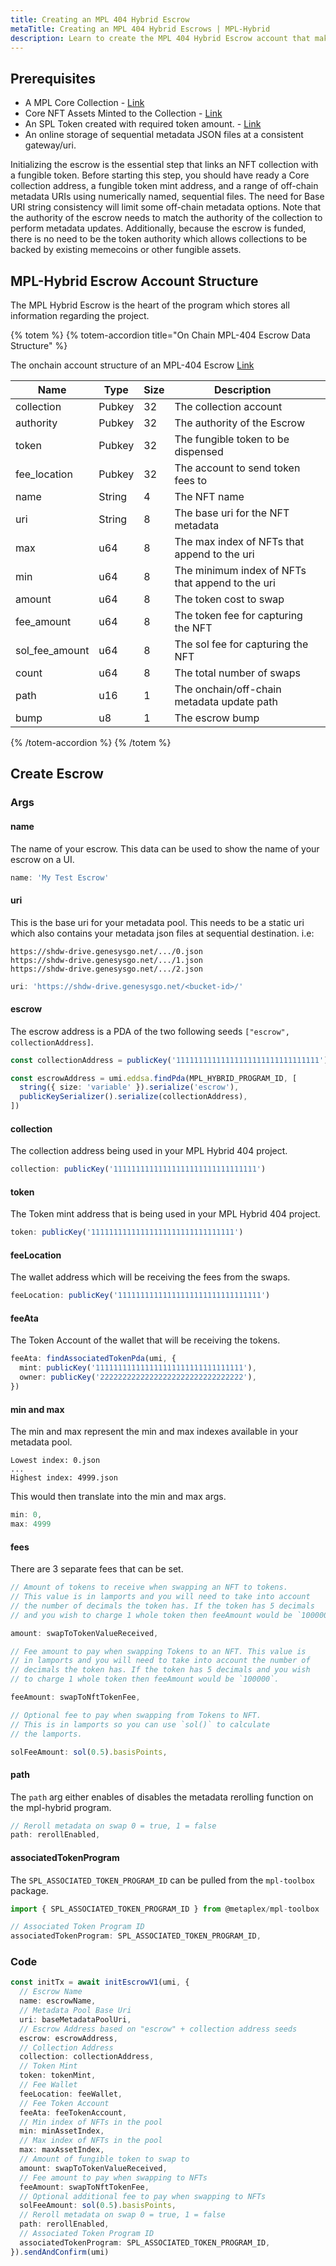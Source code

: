 ```yaml
---
title: Creating an MPL 404 Hybrid Escrow
metaTitle: Creating an MPL 404 Hybrid Escrows | MPL-Hybrid
description: Learn to create the MPL 404 Hybrid Escrow account that makes 404 swaps possible.
---
```


## Prerequisites

- A MPL Core Collection - [Link](/core/guides/javascript/how-to-create-a-core-collection-with-javascript)
- Core NFT Assets Minted to the Collection - [Link](/core/guides/javascript/how-to-create-a-core-nft-asset-with-javascript)
- An SPL Token created with required token amount. - [Link](/guides/javascript/how-to-create-a-solana-token)
- An online storage of sequential metadata JSON files at a consistent gateway/uri.

Initializing the escrow is the essential step that links an NFT collection with a fungible token. Before starting this step, you should have ready a Core collection address, a fungible token mint address, and a range of off-chain metadata URIs using numerically named, sequential files. The need for Base URI string consistency will limit some off-chain metadata options. Note that the authority of the escrow needs to match the authority of the collection to perform metadata updates. Additionally, because the escrow is funded, there is no need to be the token authority which allows collections to be backed by existing memecoins or other fungible assets.

## MPL-Hybrid Escrow Account Structure

The MPL Hybrid Escrow is the heart of the program which stores all information regarding the project.

{% totem %}
{% totem-accordion title="On Chain MPL-404 Escrow Data Structure" %}

The onchain account structure of an MPL-404 Escrow [Link](https://github.com/metaplex-foundation/mpl-hybrid/blob/main/programs/mpl-hybrid/src/state/escrow.rs)

| Name           | Type   | Size | Description                                      |     |
| -------------- | ------ | ---- | ------------------------------------------------ | --- |
| collection     | Pubkey | 32   | The collection account                           |     |
| authority      | Pubkey | 32   | The authority of the Escrow                      |     |
| token          | Pubkey | 32   | The fungible token to be dispensed               |     |
| fee_location   | Pubkey | 32   | The account to send token fees to                |     |
| name           | String | 4    | The NFT name                                     |     |
| uri            | String | 8    | The base uri for the NFT metadata                |     |
| max            | u64    | 8    | The max index of NFTs that append to the uri     |     |
| min            | u64    | 8    | The minimum index of NFTs that append to the uri |     |
| amount         | u64    | 8    | The token cost to swap                           |     |
| fee_amount     | u64    | 8    | The token fee for capturing the NFT              |     |
| sol_fee_amount | u64    | 8    | The sol fee for capturing the NFT                |     |
| count          | u64    | 8    | The total number of swaps                        |     |
| path           | u16    | 1    | The onchain/off-chain metadata update path       |     |
| bump           | u8     | 1    | The escrow bump                                  |     |

{% /totem-accordion %}
{% /totem %}

## Create Escrow

### Args

#### name

The name of your escrow. This data can be used to show the name of your escrow on a UI.

```ts
name: 'My Test Escrow'
```

#### uri

This is the base uri for your metadata pool. This needs to be a static uri which also contains your metadata json files at sequential destination. i.e:

```
https://shdw-drive.genesysgo.net/.../0.json
https://shdw-drive.genesysgo.net/.../1.json
https://shdw-drive.genesysgo.net/.../2.json
```

```ts
uri: 'https://shdw-drive.genesysgo.net/<bucket-id>/'
```

#### escrow

The escrow address is a PDA of the two following seeds `["escrow", collectionAddress]`.

```ts
const collectionAddress = publicKey('11111111111111111111111111111111')

const escrowAddress = umi.eddsa.findPda(MPL_HYBRID_PROGRAM_ID, [
  string({ size: 'variable' }).serialize('escrow'),
  publicKeySerializer().serialize(collectionAddress),
])
```

#### collection

The collection address being used in your MPL Hybrid 404 project.

```ts
collection: publicKey('11111111111111111111111111111111')
```

#### token

The Token mint address that is being used in your MPL Hybrid 404 project.

```ts
token: publicKey('11111111111111111111111111111111')
```

#### feeLocation

The wallet address which will be receiving the fees from the swaps.

```ts
feeLocation: publicKey('11111111111111111111111111111111')
```

#### feeAta

The Token Account of the wallet that will be receiving the tokens.

```ts
feeAta: findAssociatedTokenPda(umi, {
  mint: publicKey('111111111111111111111111111111111'),
  owner: publicKey('22222222222222222222222222222222'),
})
```

#### min and max

The min and max represent the min and max indexes available in your metadata pool.

```
Lowest index: 0.json
...
Highest index: 4999.json
```

This would then translate into the min and max args.

```ts
min: 0,
max: 4999
```

#### fees

There are 3 separate fees that can be set.

```ts
// Amount of tokens to receive when swapping an NFT to tokens.
// This value is in lamports and you will need to take into account
// the number of decimals the token has. If the token has 5 decimals
// and you wish to charge 1 whole token then feeAmount would be `100000`.

amount: swapToTokenValueReceived,
```

```ts
// Fee amount to pay when swapping Tokens to an NFT. This value is
// in lamports and you will need to take into account the number of
// decimals the token has. If the token has 5 decimals and you wish
// to charge 1 whole token then feeAmount would be `100000`.

feeAmount: swapToNftTokenFee,
```

```ts
// Optional fee to pay when swapping from Tokens to NFT.
// This is in lamports so you can use `sol()` to calculate
// the lamports.

solFeeAmount: sol(0.5).basisPoints,
```

#### path

The `path` arg either enables of disables the metadata rerolling function on the mpl-hybrid program.

```ts
// Reroll metadata on swap 0 = true, 1 = false
path: rerollEnabled,
```

#### associatedTokenProgram

The `SPL_ASSOCIATED_TOKEN_PROGRAM_ID` can be pulled from the `mpl-toolbox` package.

```ts
import { SPL_ASSOCIATED_TOKEN_PROGRAM_ID } from @metaplex/mpl-toolbox
```

```ts
// Associated Token Program ID
associatedTokenProgram: SPL_ASSOCIATED_TOKEN_PROGRAM_ID,
```

### Code

```ts
const initTx = await initEscrowV1(umi, {
  // Escrow Name
  name: escrowName,
  // Metadata Pool Base Uri
  uri: baseMetadataPoolUri,
  // Escrow Address based on "escrow" + collection address seeds
  escrow: escrowAddress,
  // Collection Address
  collection: collectionAddress,
  // Token Mint
  token: tokenMint,
  // Fee Wallet
  feeLocation: feeWallet,
  // Fee Token Account
  feeAta: feeTokenAccount,
  // Min index of NFTs in the pool
  min: minAssetIndex,
  // Max index of NFTs in the pool
  max: maxAssetIndex,
  // Amount of fungible token to swap to
  amount: swapToTokenValueReceived,
  // Fee amount to pay when swapping to NFTs
  feeAmount: swapToNftTokenFee,
  // Optional additional fee to pay when swapping to NFTs
  solFeeAmount: sol(0.5).basisPoints,
  // Reroll metadata on swap 0 = true, 1 = false
  path: rerollEnabled,
  // Associated Token Program ID
  associatedTokenProgram: SPL_ASSOCIATED_TOKEN_PROGRAM_ID,
}).sendAndConfirm(umi)
```
